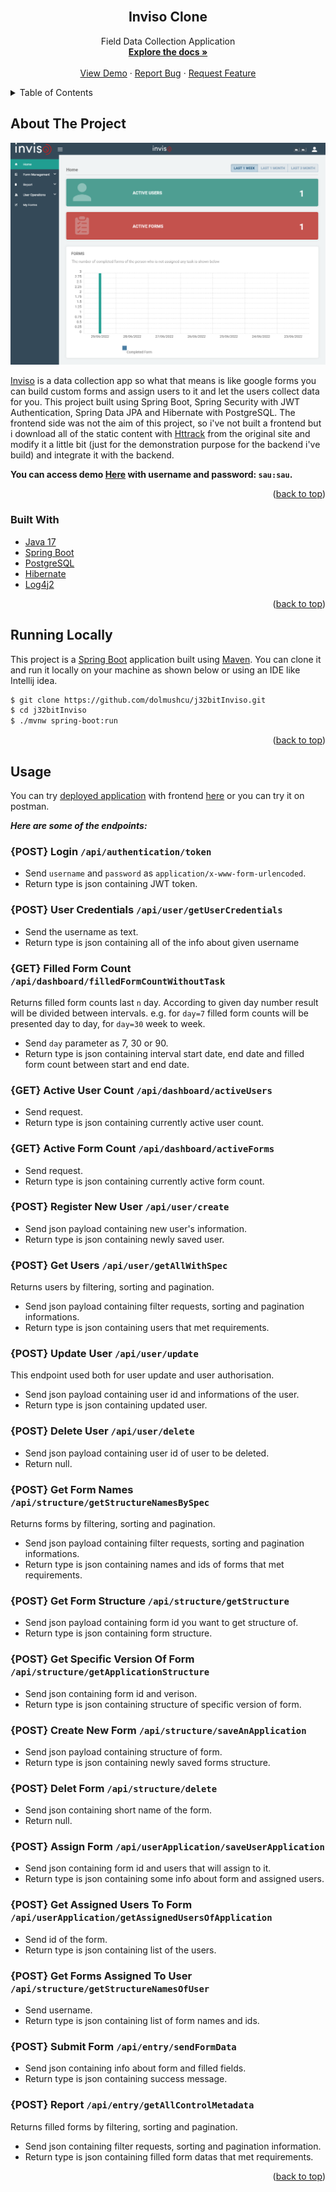 <!-- PROJECT LOGO -->
<br />
<div align="center">
<h2 align="center">Inviso Clone</h2>

  <p align="center">
    Field Data Collection Application
    <br />
    <a href="https://github.com/dolmushcu/j32bitInviso"><strong>Explore the docs »</strong></a>
    <br />
    <br />
    <a href="https://inviso-spring.herokuapp.com/">View Demo</a>
    ·
    <a href="https://github.com/dolmushcu/j32bitInviso/issues">Report Bug</a>
    ·
    <a href="https://github.com/dolmushcu/j32bitInviso/issues">Request Feature</a>
  </p>
</div>



<!-- TABLE OF CONTENTS -->
<details>
  <summary>Table of Contents</summary>
  <ol>
    <li>
      <a href="#about-the-project">About The Project</a>
      <ul>
        <li><a href="#built-with">Built With</a></li>
      </ul>
    </li>
    <li><a href="#running-locally">Running Locally</a></li>
    <li><a href="#usage">Usage</a></li>
    <li><a href="#license">License</a></li>
    <li><a href="#contact">Contact</a></li>
  </ol>
</details>



<!-- ABOUT THE PROJECT -->
## About The Project

[![Product Name Screen Shot][product-screenshot]][demo-url]

[Inviso](https://invisoapp.com.tr/) is a data collection app so what that means is 
like google forms you can build custom forms and assign users to it and let the 
users collect data for you. This project built using Spring Boot, Spring Security 
with JWT Authentication, Spring Data JPA and Hibernate with PostgreSQL. The 
frontend side was not the aim of this project, so i've not built a frontend but i 
download all of the static content with [Httrack](https://www.httrack.com/) from 
the original site and modify it a little bit (just for the demonstration purpose 
for the backend i've build) and integrate it with the backend.

**You can access demo [Here][demo-url] with username and password: `sau:sau`.**

<p align="right">(<a href="#top">back to top</a>)</p>



### Built With

* [Java 17](https://www.java.com/tr/)
* [Spring Boot](https://spring.io/projects/spring-boot)
* [PostgreSQL](https://www.postgresql.org/)
* [Hibernate](https://hibernate.org/)
* [Log4j2](https://logging.apache.org/log4j/2.x/)

<p align="right">(<a href="#top">back to top</a>)</p>



<!-- GETTING STARTED -->
## Running Locally

This project is a [Spring Boot](https://spring.io/projects/spring-boot) application
built using [Maven](https://spring.io/guides/gs/maven/). You can clone it and run 
it locally on your machine as shown below or using an IDE like Intellij idea.

   ```sh
   $ git clone https://github.com/dolmushcu/j32bitInviso.git
   $ cd j32bitInviso
   $ ./mvnw spring-boot:run
   ```

<p align="right">(<a href="#top">back to top</a>)</p>



<!-- USAGE EXAMPLES -->
## Usage

You can try [deployed application][demo-url] with frontend [here][demo-url] or you
can try it on postman.

***Here are some of the endpoints:***

### {POST} Login `/api/authentication/token` 
* Send `username` and `password` as `application/x-www-form-urlencoded`.
* Return type is json containing JWT token.
### {POST} User Credentials `/api/user/getUserCredentials`
* Send the username as text. 
* Return type is json containing all of the info about given username
### {GET} Filled Form Count `/api/dashboard/filledFormCountWithoutTask`
Returns filled form counts last `n` day. According to given day number result will
be divided between intervals. e.g. for `day=7` filled form counts will be presented 
day to day, for `day=30` week to week.
* Send `day` parameter as 7, 30 or 90.
* Return type is json containing interval start date, end date and filled form count
between start and end date.
### {GET} Active User Count `/api/dashboard/activeUsers`
* Send request.
* Return type is json containing currently active user count.
### {GET} Active Form Count `/api/dashboard/activeForms`
* Send request.
* Return type is json containing currently active form count.
### {POST} Register New User `/api/user/create`
* Send json payload containing new user's information.
* Return type is json containing newly saved user.
### {POST} Get Users `/api/user/getAllWithSpec`
Returns users by filtering, sorting and pagination.
* Send json payload containing filter requests, sorting and pagination informations.
* Return type is json containing users that met requirements.
### {POST} Update User `/api/user/update`
This endpoint used both for user update and user authorisation.
* Send json payload containing user id and informations of the user.
* Return type is json containing updated user.
### {POST} Delete User `/api/user/delete`
* Send json payload containing user id of user to be deleted.
* Return null.
### {POST} Get Form Names `/api/structure/getStructureNamesBySpec`
Returns forms by filtering, sorting and pagination.
* Send json payload containing filter requests, sorting and pagination informations.
* Return type is json containing names and ids of forms that met requirements.
### {POST} Get Form Structure `/api/structure/getStructure`
* Send json payload containing form id you want to get structure of.
* Return type is json containing form structure.
### {POST} Get Specific Version Of Form `/api/structure/getApplicationStructure`
* Send json containing form id and verison.
* Return type is json containing structure of specific version of form.
### {POST} Create New Form `/api/structure/saveAnApplication`
* Send json payload containing structure of form.
* Return type is json containing newly saved forms structure.
### {POST} Delet Form `/api/structure/delete`
* Send json containing short name of the form.
* Return null.
### {POST} Assign Form `/api/userApplication/saveUserApplication`
* Send json containing form id and users that will assign to it.
* Return type is json containing some info about form and assigned users.
### {POST} Get Assigned Users To Form `/api/userApplication/getAssignedUsersOfApplication`
* Send id of the form.
* Return type is json containing list of the users.
### {POST} Get Forms Assigned To User `/api/structure/getStructureNamesOfUser`
* Send username.
* Return type is json containing list of form names and ids.
### {POST} Submit Form `/api/entry/sendFormData`
* Send json containing info about form and filled fields.
* Return type is json containing success message.
### {POST} Report `/api/entry/getAllControlMetadata`
Returns filled forms by filtering, sorting and pagination.
* Send json containing filter requests, sorting and pagination information.
* Return type is json containing filled form datas that met requirements.


<p align="right">(<a href="#top">back to top</a>)</p>



<!-- MARKDOWN LINKS & IMAGES -->
<!-- https://www.markdownguide.org/basic-syntax/#reference-style-links -->
[contributors-shield]: https://img.shields.io/github/contributors/dolmushcu/j32bitInviso.svg?style=for-the-badge
[contributors-url]: https://github.com/dolmushcu/j32bitInviso/graphs/contributors
[forks-shield]: https://img.shields.io/github/forks/dolmushcu/j32bitInviso.svg?style=for-the-badge
[forks-url]: https://github.com/dolmushcu/j32bitInviso/network/members
[stars-shield]: https://img.shields.io/github/stars/dolmushcu/j32bitInviso.svg?style=for-the-badge
[stars-url]: https://github.com/dolmushcu/j32bitInviso/stargazers
[issues-shield]: https://img.shields.io/github/issues/dolmushcu/j32bitInviso.svg?style=for-the-badge
[issues-url]: https://github.com/dolmushcu/j32bitInviso/issues
[license-shield]: https://img.shields.io/github/license/dolmushcu/j32bitInviso.svg?style=for-the-badge
[license-url]: https://github.com/dolmushcu/j32bitInviso/blob/master/LICENSE.txt
[linkedin-shield]: https://img.shields.io/badge/-LinkedIn-black.svg?style=for-the-badge&logo=linkedin&colorB=555
[linkedin-url]: https://linkedin.com/in/linkedin_username
[product-screenshot]: ScreenshotINVISO.png
[demo-url]: https://inviso-spring.herokuapp.com/
